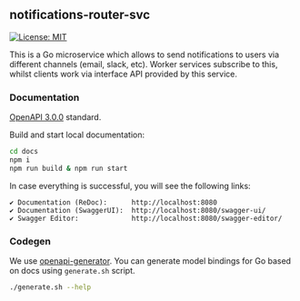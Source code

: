 ## notifications-router-svc

[![License: MIT](https://img.shields.io/badge/License-MIT-blue.svg)](https://opensource.org/licenses/MIT)

This is a Go microservice which allows to send notifications to users via different channels (email, slack, etc).
Worker services subscribe to this, whilst clients work via interface API provided by this service.

### Documentation

[OpenAPI 3.0.0](https://spec.openapis.org/oas/v3.0.0) standard.

Build and start local documentation:

```bash
cd docs
npm i
npm run build & npm run start
```
In case everything is successful, you will see the following links:

    ✔ Documentation (ReDoc):      http://localhost:8080
    ✔ Documentation (SwaggerUI):  http://localhost:8080/swagger-ui/
    ✔ Swagger Editor:             http://localhost:8080/swagger-editor/

### Codegen

We use [openapi-generator](https://github.com/OpenAPITools/openapi-generator).
You can generate model bindings for Go based on docs using `generate.sh` script.

```bash
./generate.sh --help
```